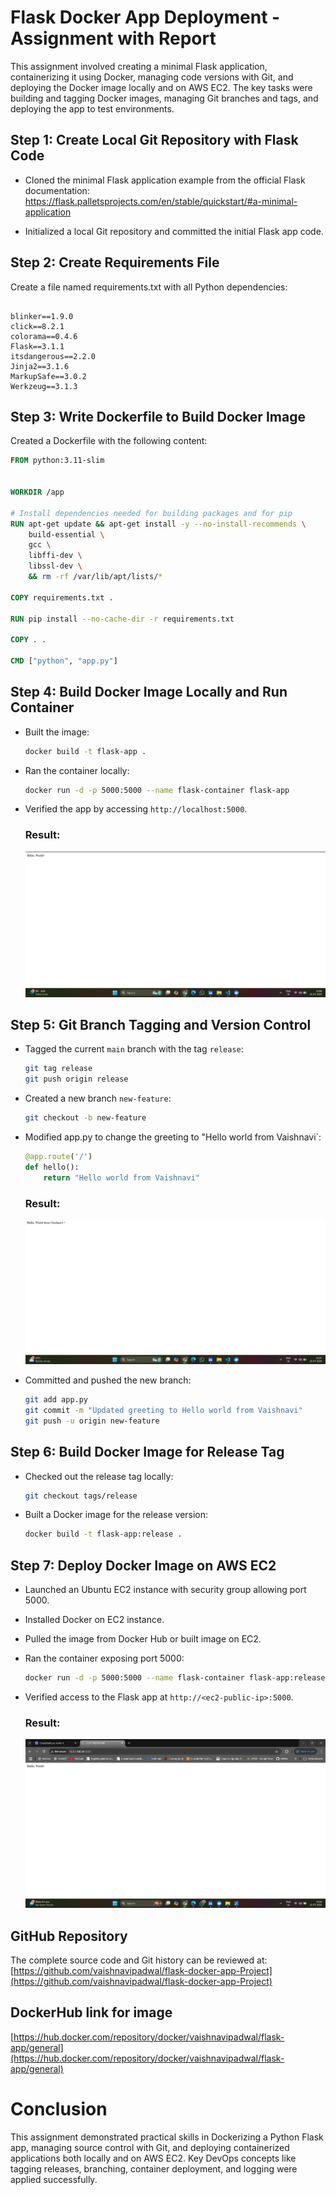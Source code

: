 # Flask Docker App Deployment - Assignment with Report



This assignment involved creating a minimal Flask application, containerizing it using Docker, managing code versions with Git, and deploying the Docker image locally and on AWS EC2. The key tasks were building and tagging Docker images, managing Git branches and tags, and deploying the app to test environments.

## Step 1: Create Local Git Repository with Flask Code

- Cloned the minimal Flask application example from the official Flask documentation:  
  https://flask.palletsprojects.com/en/stable/quickstart/#a-minimal-application

- Initialized a local Git repository and committed the initial Flask app code.


## Step 2: Create Requirements File

Create a file named requirements.txt with all Python dependencies:

```

blinker==1.9.0
click==8.2.1
colorama==0.4.6
Flask==3.1.1
itsdangerous==2.2.0
Jinja2==3.1.6
MarkupSafe==3.0.2
Werkzeug==3.1.3
````

## Step 3: Write Dockerfile to Build Docker Image

Created a Dockerfile with the following content:

```dockerfile
FROM python:3.11-slim


WORKDIR /app

# Install dependencies needed for building packages and for pip
RUN apt-get update && apt-get install -y --no-install-recommends \
    build-essential \
    gcc \
    libffi-dev \
    libssl-dev \
    && rm -rf /var/lib/apt/lists/*

COPY requirements.txt .

RUN pip install --no-cache-dir -r requirements.txt

COPY . .

CMD ["python", "app.py"]
````

## Step 4: Build Docker Image Locally and Run Container

* Built the image:

  ```bash
  docker build -t flask-app .
  ```

* Ran the container locally:

  ```bash
  docker run -d -p 5000:5000 --name flask-container flask-app
  ```

* Verified the app by accessing `http://localhost:5000`.

  ### Result:
  ![resultonlocalmachine](resultonlocalmachine.png)

## Step 5: Git Branch Tagging and Version Control

* Tagged the current `main` branch with the tag `release`:

  ```bash
  git tag release
  git push origin release
  ```

* Created a new branch `new-feature`:

  ```bash
  git checkout -b new-feature
  ```

* Modified app.py to change the greeting to "Hello world from Vaishnavi`:

  ```python
  @app.route('/')
  def hello():
      return "Hello world from Vaishnavi"
  ```
  ### Result:
  ![updatedresultonlocalmachine](updatedresultonlocalmachine.png)
  
* Committed and pushed the new branch:

  ```bash
  git add app.py
  git commit -m "Updated greeting to Hello world from Vaishnavi"
  git push -u origin new-feature
  ```

## Step 6: Build Docker Image for Release Tag

* Checked out the release tag locally:

  ```bash
  git checkout tags/release
  ```

* Built a Docker image for the release version:

  ```bash
  docker build -t flask-app:release .
  ```


## Step 7: Deploy Docker Image on AWS EC2

* Launched an Ubuntu EC2 instance with security group allowing port 5000.

* Installed Docker on EC2 instance.

* Pulled the image from Docker Hub or built image on EC2.

* Ran the container exposing port 5000:

  ```bash
  docker run -d -p 5000:5000 --name flask-container flask-app:release
  ```

* Verified access to the Flask app at `http://<ec2-public-ip>:5000`.

  ### Result:
  ![ec2result](ec2result.png)
  

## GitHub Repository

The complete source code and Git history can be reviewed at:
[https://github.com/vaishnavipadwal/flask-docker-app-Project](https://github.com/vaishnavipadwal/flask-docker-app-Project)

## DockerHub link for image
[https://hub.docker.com/repository/docker/vaishnavipadwal/flask-app/general](https://hub.docker.com/repository/docker/vaishnavipadwal/flask-app/general)
# Conclusion

This assignment demonstrated practical skills in Dockerizing a Python Flask app, managing source control with Git, and deploying containerized applications both locally and on AWS EC2. Key DevOps concepts like tagging releases, branching, container deployment, and logging were applied successfully.
